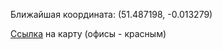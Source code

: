 Ближайшая координата: (51.487198, -0.013279)

[Ссылка](https://www.mapcustomizer.com/map/Clusterization) на карту (офисы - красным)